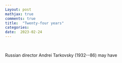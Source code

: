 ```yaml
---
Layout: post
mathjax: true
comments: true
title:  "Twenty-four years"
categories:
date:  2023-02-24
---
```

<br>

Russian director Andrei Tarkovsky (1932--86) may have 

<!--https://www.theflorentine.net/2017/09/08/andrei-tarkovsky-famous-expats/-->
